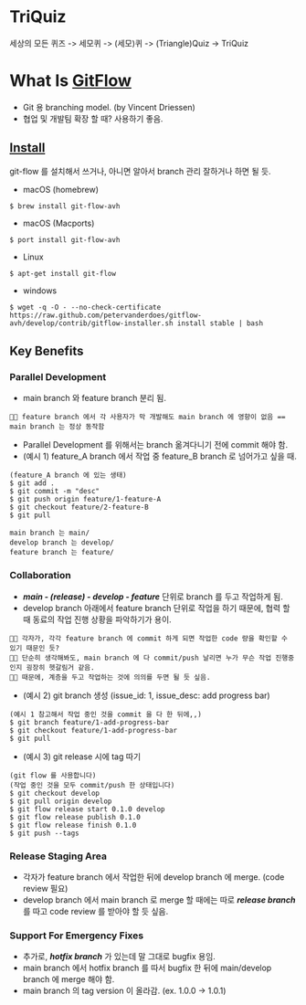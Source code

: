 # TriQuiz
세상의 모든 퀴즈 -> 세모퀴 -> (세모)퀴 -> (Triangle)Quiz -> TriQuiz

# What Is [GitFlow](https://datasift.github.io/gitflow/IntroducingGitFlow.html)
- Git 용 branching model. (by Vincent Driessen)
- 협업 및 개발팀 확장 할 때? 사용하기 좋음.

## [Install](https://danielkummer.github.io/git-flow-cheatsheet/index.ko_KR.html)
git-flow 를 설치해서 쓰거나, 아니면 알아서 branch 관리 잘하거나 하면 될 듯.

- macOS (homebrew)
```shell
$ brew install git-flow-avh
```
- macOS (Macports)
```shell
$ port install git-flow-avh
```
- Linux
```shell
$ apt-get install git-flow
```
- windows
```
$ wget -q -O - --no-check-certificate https://raw.github.com/petervanderdoes/gitflow-avh/develop/contrib/gitflow-installer.sh install stable | bash
```

## Key Benefits
### Parallel Development
- main branch 와 feature branch 분리 됨.
```
👦🏻 feature branch 에서 각 사용자가 막 개발해도 main branch 에 영향이 없음 == main branch 는 정상 동작함
```
- Parallel Development 를 위해서는 branch 옮겨다니기 전에 commit 해야 함.
- (예시 1) feature_A branch 에서 작업 중 feature_B branch 로 넘어가고 싶을 때.
```shell
(feature_A branch 에 있는 생태)
$ git add .
$ git commit -m "desc"
$ git push origin feature/1-feature-A
$ git checkout feature/2-feature-B
$ git pull
```
```
main branch 는 main/
develop branch 는 develop/
feature branch 는 feature/

```
### Collaboration
- ***main - (release) - develop - feature*** 단위로 branch 를 두고 작업하게 됨.
- develop branch 아래에서 feature branch 단위로 작업을 하기 때문에, 협력 할 때 동료의 작업 진행 상황을 파악하기가 용이.
```
👦🏻 각자가, 각각 feature branch 에 commit 하게 되면 작업한 code 량을 확인할 수 있기 때문인 듯?
👦🏻 단순히 생각해봐도, main branch 에 다 commit/push 날리면 누가 무슨 작업 진행중인지 굉장히 헷갈림거 같음.
👦🏻 때문에, 계층을 두고 작업하는 것에 의의를 두면 될 듯 싶음.
```
- (예시 2) git branch 생성 (issue_id: 1, issue_desc: add progress bar)
```shell
(예시 1 참고해서 작업 중인 것을 commit 을 다 한 뒤에,,)
$ git branch feature/1-add-progress-bar
$ git checkout feature/1-add-progress-bar
$ git pull
```
- (예시 3) git release 시에 tag 따기
```shell
(git flow 를 사용합니다)
(작업 중인 것을 모두 commit/push 한 상태입니다)
$ git checkout develop
$ git pull origin develop
$ git flow release start 0.1.0 develop
$ git flow release publish 0.1.0
$ git flow release finish 0.1.0
$ git push --tags
```
### Release Staging Area
- 각자가 feature branch 에서 작업한 뒤에 develop branch 에 merge. (code review 필요)
- develop branch 에서 main branch 로 merge 할 때에는 따로 ***release branch*** 를 따고 code review 를 받아야 할 듯 싶음.
### Support For Emergency Fixes
- 추가로, ***hotfix branch*** 가 있는데 말 그대로 bugfix 용임.
- main branch 에서 hotfix branch 를 따서 bugfix 한 뒤에 main/develop branch 에 merge 해야 함.
- main branch 의 tag version 이 올라감. (ex. 1.0.0 -> 1.0.1)